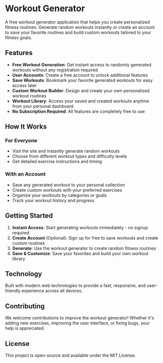 # Workout Generator
A free workout generator application that helps you create personalized fitness routines. Generate random workouts instantly or create an account to save your favorite routines and build custom workouts tailored to your fitness goals.

## Features
- **Free Workout Generation**: Get instant access to randomly generated workouts without any registration required
- **User Accounts**: Create a free account to unlock additional features
- **Save Workouts**: Bookmark your favorite generated workouts for easy access later
- **Custom Workout Builder**: Design and create your own personalized workout routines
- **Workout Library**: Access your saved and created workouts anytime from your personal dashboard
- **No Subscription Required**: All features are completely free to use

## How It Works

### For Everyone
- Visit the site and instantly generate random workouts
- Choose from different workout types and difficulty levels
- Get detailed exercise instructions and timing

### With an Account
- Save any generated workout to your personal collection
- Create custom workouts with your preferred exercises
- Organize your workouts by categories or goals
- Track your workout history and progress

## Getting Started

1. **Instant Access**: Start generating workouts immediately - no signup required
2. **Create Account** (Optional): Sign up for free to save workouts and create custom routines
3. **Generate**: Use the workout generator to create random fitness routines
4. **Save & Customize**: Save your favorites and build your own workout library

## Technology

Built with modern web technologies to provide a fast, responsive, and user-friendly experience across all devices.

## Contributing

We welcome contributions to improve the workout generator! Whether it's adding new exercises, improving the user interface, or fixing bugs, your help is appreciated.

## License

This project is open-source and available under the MIT License.
